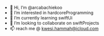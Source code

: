 - 👋 Hi, I’m @arcabachiekoo
- 👀 I’m interested in hardcoreProgramming
- 🌱 I’m currently learning swiftUi
- 💞️ I’m looking to collaborate on swiftProjects
- 📫 reach me @ kwesi.hammah@icloud.com 

<!---
arcabachiekoo/arcabachiekoo is a ✨ special ✨ repository because its `README.md` (this file) appears on your GitHub profile.
You can click the Preview link to take a look at your changes.
--->
